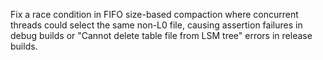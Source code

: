 Fix a race condition in FIFO size-based compaction where concurrent threads could select the same non-L0 file, causing assertion failures in debug builds or "Cannot delete table file from LSM tree" errors in release builds.
